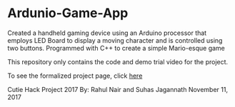 # Ardunio-Game-App
Created a handheld gaming device using an Arduino processor that employs LED Board to display a moving character and is controlled using two buttons. Programmed with C++ to create a simple Mario-esque game 


 This repository only contains the code and demo trial video for the project.
 
 To see the formalized project page, click [here](https://devpost.com/software/arduinolcdgame#updates)


Cutie Hack Project 2017
By: Rahul Nair and Suhas Jagannath
November 11, 2017

